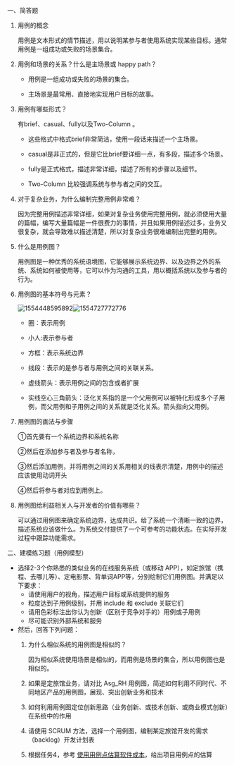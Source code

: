 一、简答题

1. 用例的概念

   用例是文本形式的情节描述，用以说明某参与者使用系统实现某些目标。通常用例是一组成功或失败的场景集合。

2. 用例和场景的关系？什么是主场景或 happy path？

   - 用例是一组成功或失败的场景的集合。

   - 主场景是最常用、直接地实现用户目标的故事。

3. 用例有哪些形式？

   有brief、casual、fully以及Two-Column 。

   - 这些格式中格式brief非常简洁，使用一段话来描述一个主场景。

   - casual是非正式的，但是它比brief要详细一点，有多段，描述多个场景。
   - fully是正式格式，描述非常详细，描述了所有的步骤以及细节。
   - Two-Column 比较强调系统与参与者之间的交互。

4. 对于复杂业务，为什么编制完整用例非常难？

   因为完整用例描述非常详细，如果对复杂业务使用完整用例，就必须使用大量的篇幅，编写大量篇幅是一件很费力的事情，并且如果用例描述过多，业务又很复杂，就会导致难以描述清楚，所以对复杂业务很难编制出完整的用例。

5. 什么是用例图？

   用例图是一种优秀的系统语境图，它能够展示系统边界、以及边界之外的系统、系统如何被使用等，它可以作为沟通的工具，用以概括系统以及参与者的行为。

6. 用例图的基本符号与元素？

   ![1554448595892](C:\Users\26815\AppData\Roaming\Typora\typora-user-images\1554448595892.png)![1554727772776](C:\Users\26815\AppData\Roaming\Typora\typora-user-images\1554727772776.png)

   - 圈：表示用例

   - 小人:表示参与者

   - 方框：表示系统边界

   - 线段：表示的是参与者与用例之间的关联关系。

   - 虚线箭头：表示用例之间的包含或者扩展
   - 实线空心三角箭头：泛化关系指的是一个父用例可以被特化形成多个子用例，而父用例和子用例之间的关系就是泛化关系。箭头指向父用例。

7. 用例图的画法与步骤

   ①首先要有一个系统边界和系统名称

   ②然后在添加参与者及参与者名称，

   ③然后添加用例，并将用例之间的关系用相关的线表示清楚，用例中的描述应该使用动词开头

   ④然后将参与者对应到用例上。

8. 用例图给利益相关人与开发者的价值有哪些？

   可以通过用例图来确定系统边界，达成共识。给了系统一个清晰一致的边界，描述系统应该做什么。为系统交付提供了一个可参考的功能状态。在实际开发过程中跟踪功能需求。

二、建模练习题（用例模型）

- 选择2-3个你熟悉的类似业务的在线服务系统（或移动 APP），如定旅馆（携程、去哪儿等）、定电影票、背单词APP等，分别绘制它们用例图。并满足以下要求：
  - 请使用用户的视角，描述用户目标或系统提供的服务
  - 粒度达到子用例级别，并用 include 和 exclude 关联它们
  - 请用色彩标注出你认为创新（区别于竞争对手的）用例或子用例
  - 尽可能识别外部系统和服务
- 然后，回答下列问题：
  1. 为什么相似系统的用例图是相似的？

     因为相似系统使用场景是相似的，而用例是场景的集合，所以用例图也是相似的。

  2. 如果是定旅馆业务，请对比 Asg_RH 用例图，简述如何利用不同时代、不同地区产品的用例图，展现、突出创新业务和技术

  3. 如何利用用例图定位创新思路（业务创新、或技术创新、或商业模式创新）在系统中的作用

  4. 请使用 SCRUM 方法，选择一个用例图，编制某定旅馆开发的需求（backlog）开发计划表

  5. 根据任务4，参考 [使用用例点估算软件成本](https://www.ibm.com/developerworks/cn/rational/edge/09/mar09/collaris_dekker/index.html)，给出项目用例点的估算